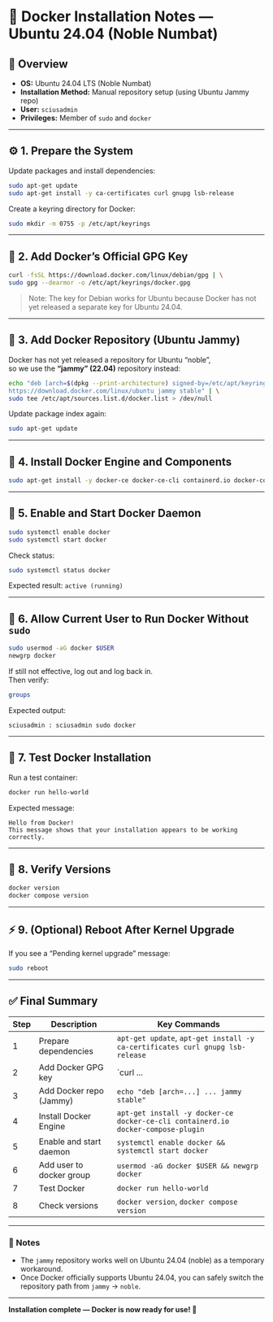 # 🐳 Docker Installation Notes — Ubuntu 24.04 (Noble Numbat)

## 📘 Overview
- **OS:** Ubuntu 24.04 LTS (Noble Numbat)
- **Installation Method:** Manual repository setup (using Ubuntu Jammy repo)
- **User:** `sciusadmin`
- **Privileges:** Member of `sudo` and `docker`

---

## ⚙️ 1. Prepare the System

Update packages and install dependencies:

```bash
sudo apt-get update
sudo apt-get install -y ca-certificates curl gnupg lsb-release
```

Create a keyring directory for Docker:

```bash
sudo mkdir -m 0755 -p /etc/apt/keyrings
```

---

## 🔐 2. Add Docker’s Official GPG Key

```bash
curl -fsSL https://download.docker.com/linux/debian/gpg | \
sudo gpg --dearmor -o /etc/apt/keyrings/docker.gpg
```

> Note: The key for Debian works for Ubuntu because Docker has not yet released a separate key for Ubuntu 24.04.

---

## 🧭 3. Add Docker Repository (Ubuntu Jammy)

Docker has not yet released a repository for Ubuntu “noble”,  
so we use the **“jammy” (22.04)** repository instead:

```bash
echo "deb [arch=$(dpkg --print-architecture) signed-by=/etc/apt/keyrings/docker.gpg] \
https://download.docker.com/linux/ubuntu jammy stable" | \
sudo tee /etc/apt/sources.list.d/docker.list > /dev/null
```

Update package index again:

```bash
sudo apt-get update
```

---

## 🧩 4. Install Docker Engine and Components

```bash
sudo apt-get install -y docker-ce docker-ce-cli containerd.io docker-compose-plugin
```

---

## 🔄 5. Enable and Start Docker Daemon

```bash
sudo systemctl enable docker
sudo systemctl start docker
```

Check status:
```bash
sudo systemctl status docker
```
Expected result: `active (running)`

---

## 👤 6. Allow Current User to Run Docker Without `sudo`

```bash
sudo usermod -aG docker $USER
newgrp docker
```

If still not effective, log out and log back in.  
Then verify:

```bash
groups
```

Expected output:
```
sciusadmin : sciusadmin sudo docker
```

---

## 🧪 7. Test Docker Installation

Run a test container:

```bash
docker run hello-world
```

Expected message:
```
Hello from Docker!
This message shows that your installation appears to be working correctly.
```

---

## 🧰 8. Verify Versions

```bash
docker version
docker compose version
```

---

## ⚡ 9. (Optional) Reboot After Kernel Upgrade

If you see a “Pending kernel upgrade” message:

```bash
sudo reboot
```

---

## ✅ Final Summary

| Step | Description | Key Commands |
|------|--------------|--------------|
| 1 | Prepare dependencies | `apt-get update`, `apt-get install -y ca-certificates curl gnupg lsb-release` |
| 2 | Add Docker GPG key | `curl ... | sudo gpg --dearmor -o /etc/apt/keyrings/docker.gpg` |
| 3 | Add Docker repo (Jammy) | `echo "deb [arch=...] ... jammy stable"` |
| 4 | Install Docker Engine | `apt-get install -y docker-ce docker-ce-cli containerd.io docker-compose-plugin` |
| 5 | Enable and start daemon | `systemctl enable docker && systemctl start docker` |
| 6 | Add user to docker group | `usermod -aG docker $USER && newgrp docker` |
| 7 | Test Docker | `docker run hello-world` |
| 8 | Check versions | `docker version`, `docker compose version` |

---

### 🧾 Notes
- The `jammy` repository works well on Ubuntu 24.04 (noble) as a temporary workaround.
- Once Docker officially supports Ubuntu 24.04, you can safely switch the repository path from `jammy` → `noble`.

---

**Installation complete — Docker is now ready for use! 🐋**
